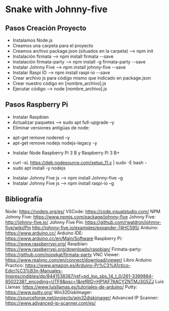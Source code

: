 # Snake with Johnny-five

## Pasos Creación Proyecto

* Instalamos Node.js
* Creamos una carpeta para el proyecto
* Creamos archivo package.json (situados en la carpeta) --> npm init
* Instalación firmata  --> npm install firmata --save
* Instalación firmata-party --> npm install -g firmata-party --save
* Instalar Johnny Five --> npm install johnny-five --save
* Instalar Raspi IO --> npm install raspi-io --save
* Crear archivo js para código mismo que indicado en package.json
* Crear nuestro código en [nombre_archivo].js
* Ejecutar código --> node [nombre_archivo].js


## Pasos Raspberry Pi
* Instalar Raspbian
* Actualizar paquetes --> sudo apt full-upgrade –y
* Eliminar versiones antigüas de node:
 - apt-get remove nodered –y
 - apt-get remove nodejs nodejs-legacy -y

* Instalar Node Raspberry Pi 3 B y Raspberry Pi 3 B+
 - curl -sL https://deb.nodesource.com/setup_11.x | sudo -E bash -
 - sudo apt install -y nodejs

* Instalar  Johnny Five js --> npm install Johnny-five –g
* Instalar  Johnny Five js --> npm install raspi-io –g

## Bibliografía

Node: https://nodejs.org/es/
VSCode: https://code.visualstudio.com/
NPM Johnny Five: https://www.npmjs.com/package/johnny-five
Johnny Five: http://johnny-five.io/
Johnny Five Pin: https://github.com/rwaldron/johnny-five/wiki/Pin
http://johnny-five.io/examples/expander-74HC595/
Arduino: https://www.arduino.cc/
Arduino IDE: https://www.arduino.cc/en/Main/Software
Raspberry Pi: https://www.raspberrypi.org/
Raspbian: https://www.raspberrypi.org/downloads/raspbian/
Firmata-party: https://github.com/noopkat/firmata-party
VNC Viewer: https://www.realvnc.com/en/connect/download/viewer/
Libro Arduino Practico: https://www.amazon.es/Arduino-Pr%C3%A1ctico-Edici%C3%B3n-Manuales-Imprescindibles/dp/8441538387/ref=pd_lpo_sbs_14_t_0/261-3399884-8502238?_encoding=UTF8&psc=1&refRID=HP1AF76ACYZNTMJ3G5ZJ
Luis Llamas: https://www.luisllamas.es/tutoriales-de-arduino/
Putty: https://www.putty.org/
Win32DiskImager: https://sourceforge.net/projects/win32diskimager/
Advanced IP Scanner: https://www.advanced-ip-scanner.com/es/



